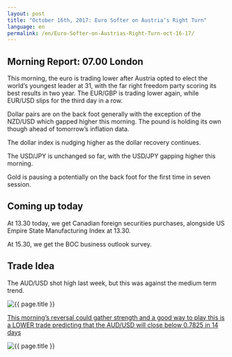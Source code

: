 ```yaml
---
layout: post
title: "October 16th, 2017: Euro Softer on Austria’s Right Turn"
language: en
permalink: /en/Euro-Softer-on-Austrias-Right-Turn-oct-16-17/
---
```

## Morning Report: 07.00 London

This morning, the euro is trading lower after Austria opted to elect the world’s youngest leader at 31, with the far right freedom party scoring its best results in two year. The EUR/GBP is trading lower again, while EUR/USD slips for the third day in a row. 

Dollar pairs are on the back foot generally with the exception of the NZD/USD which gapped higher this morning. The pound is holding its own though ahead of tomorrow’s inflation data. 

The dollar index is nudging higher as the dollar recovery continues. 

The USD/JPY is unchanged so far, with the USD/JPY gapping higher this morning. 

Gold is pausing a potentially on the back foot for the first time in seven session. 

## Coming up today 

At 13.30 today, we get Canadian foreign securities purchases, alongside US Empire State Manufacturing Index at 13.30. 

At 15.30, we get the BOC business outlook survey. 

## Trade Idea

The AUD/USD shot high last week, but this was against the medium term trend. 

<img class="post-image" src="{{ site.url }}/images/oct/2017-10-16_06-51-34.jpg" alt="{{ page.title }}" title="{{ page.title }}">

<a href="%LINK%%?currency=GBP&market=forex&underlying=frxAUDUSD&formname=higherlower&duration_amount=14&duration_units=d&amount=10&amount_type=payout&expiry_type=duration&barrier=0.7825" target="_blank">This morning’s reversal could gather strength and a good way to play this is a LOWER trade predicting that the AUD/USD will close below 0.7825 in 14 days</a>

<img class="post-image" src="{{ site.url }}/images/oct/2017-10-16_06-52-50.jpg" alt="{{ page.title }}" title="{{ page.title }}">

